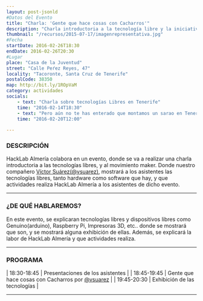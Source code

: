 ```yaml
---
layout: post-jsonld
#Datos del Evento
title: "Charla: 'Gente que hace cosas con Cacharros'"
description: "Charla introductoria a la tecnología libre y la iniciativa de HackLab Almería en Santa Cruz de Tenerife."
thumbnail: "/recursos/2015-07-17/imagenrepresentativa.jpg"
#Fecha
startDate: 2016-02-26T18:30
endDate: 2016-02-26T20:30
#Lugar
place: "Casa de la Juventud"
street: "Calle Peŕez Reyes, 47"
locality: "Tacoronte, Santa Cruz de Tenerife"
postalCode: 38350
map: http://bit.ly/1ROpVaM
category: actividades
socials:
	- text: "Charla sobre tecnologías Libres en Tenerife"
    time: "2016-02-14T18:30"
    - text: "Pero aún no te has enterado que montamos un sarao en Tenerife?"
    time: "2016-02-20T12:00"
 
---
```


### DESCRIPCIÓN

HackLab Almería colabora en un evento, donde se va a realizar una charla introductoria a las tecnologías libres, y al movimiento maker. Donde nuestro compañero [Víctor Suárez(@vsuarez)](https://twitter.com/zerasul/), mostrará a los asistentes las tecnologías libres, tanto hardware como software que hay, y que actividades realiza HackLab Almería a los asistentes de dicho evento.

---

### ¿DE QUÉ HABLAREMOS?

En este evento, se explicaran tecnologías libres y dispositivos libres como Genuino(arduino), Raspberry Pi, Impresoras 3D, etc.. donde se mostrará que son, y se mostrará alguna exhibición de ellas. Además, se explicará la labor de HackLab Almería y que actividades realiza. 

---


### PROGRAMA


| 18:30-18:45   | Presentaciones de los asistentes |
| 18:45-19:45   | Gente que hace cosas con Cacharros por [@vsuarez](https://twitter.com/zerasul) |
| 19:45-20:30 	| Exhibición de las tecnologías |

---
